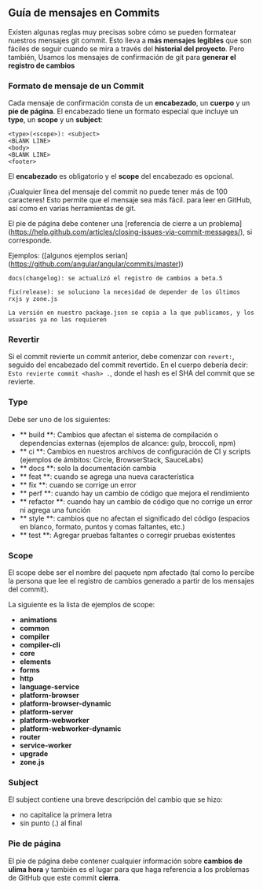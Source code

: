 ## <a name="commit"></a> Guía de mensajes en Commits

Existen algunas reglas muy precisas sobre cómo se pueden formatear nuestros mensajes git commit. Esto lleva a **más
mensajes legibles** que son fáciles de seguir cuando se mira a través del **historial del proyecto**. Pero también,
Usamos los mensajes de confirmación de git para **generar el registro de cambios**

### Formato de mensaje de un Commit
Cada mensaje de confirmación consta de un **encabezado**, un **cuerpo** y un **pie de página**. El encabezado tiene un formato especial
que incluye un **type**, un **scope** y un **subject**:

```
<type>(<scope>): <subject>
<BLANK LINE>
<body>
<BLANK LINE>
<footer>
```

El **encabezado** es obligatorio y el **scope** del encabezado es opcional.

¡Cualquier línea del mensaje del commit no puede tener más de 100 caracteres! Esto permite que el mensaje sea más fácil.
para leer en GitHub, así como en varias herramientas de git.

El pie de página debe contener una [referencia de cierre a un problema] (https://help.github.com/articles/closing-issues-via-commit-messages/), si corresponde.

Ejemplos: ([algunos ejemplos serian] (https://github.com/angular/angular/commits/master))

```
docs(changelog): se actualizó el registro de cambios a beta.5
```

```
fix(release): se soluciono la necesidad de depender de los últimos rxjs y zone.js

La versión en nuestro package.json se copia a la que publicamos, y los usuarios ya no las requieren
```

### Revertir
Si el commit revierte un commit anterior, debe comenzar con `revert:`, seguido del encabezado del commit revertido. En el cuerpo debería decir: `Esto revierte commit <hash> .`, donde el hash es el SHA del commit que se revierte.

### Type
Debe ser uno de los siguientes:

* ** build **: Cambios que afectan el sistema de compilación o dependencias externas (ejemplos de alcance: gulp, broccoli, npm)
* ** ci **: Cambios en nuestros archivos de configuración de CI y scripts (ejemplos de ámbitos: Circle, BrowserStack, SauceLabs)
* ** docs **: solo la documentación cambia
* ** feat **: cuando se agrega una nueva característica
* ** fix **: cuando se corrige un error
* ** perf **: cuando hay un cambio de código que mejora el rendimiento
* ** refactor **: cuando hay un cambio de código que no corrige un error ni agrega una función
* ** style **: cambios que no afectan el significado del código (espacios en blanco, formato, puntos y comas faltantes, etc.)
* ** test **: Agregar pruebas faltantes o corregir pruebas existentes

### Scope
El scope debe ser el nombre del paquete npm afectado (tal como lo percibe la persona que lee el registro de cambios generado a partir de los mensajes del commit).

La siguiente es la lista de ejemplos de scope:

* **animations**
* **common**
* **compiler**
* **compiler-cli**
* **core**
* **elements**
* **forms**
* **http**
* **language-service**
* **platform-browser**
* **platform-browser-dynamic**
* **platform-server**
* **platform-webworker**
* **platform-webworker-dynamic**
* **router**
* **service-worker**
* **upgrade**
* **zone.js**

### Subject
El subject contiene una breve descripción del cambio que se hizo:

* no capitalice la primera letra
* sin punto (.) al final

### Pie de página
El pie de página debe contener cualquier información sobre **cambios de ulima hora** y también es el lugar para que
haga referencia a los problemas de GitHub que este commit **cierra**.